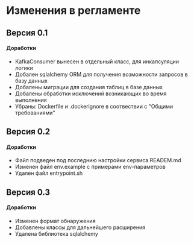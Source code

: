 # Изменения в регламенте

## Версия 0.1

#### Доработки 
- KafkaConsumer вынесен в отдельный класс, для инкапсуляции логики
- Добален sqlalchemy ORM для получения возможности запросов в базу данных
- Добалены миграции для создания таблиц в базе данных
- Добалены обработки исключений возникающих во время выполнения
- Убраны: Dockerfile и .dockerignore в соотвествии с "Общими требованиями"

## Версия 0.2

#### Доработки 
- Файл подведен под последнию настройки сервиса READEM.md
- Изменен файл env.example с примерами env-параметров
- Удален файл entrypoint.sh

## Версия 0.3

#### Доработки 
- Изменен формат обнаружения
- Добавлены классы для дальнейшего расширения
- Удалена библиотека sqlalchemy